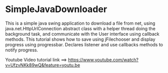 # SimpleJavaDownloader

This is a simple java swing application to download a file from net, using java.net.HttpUrlConnection abstract class
with a helper thread doing the background task, and communicate with the User interface using callback methods.
This tutorial shows how to save using jFilechooser and display progress using progressbar.
Declares listener and use callbacks methods to notify progress.


Youtube Video tutorial link ==> https://www.youtube.com/watch?v=UfzvNKk89wQ&feature=youtu.be
